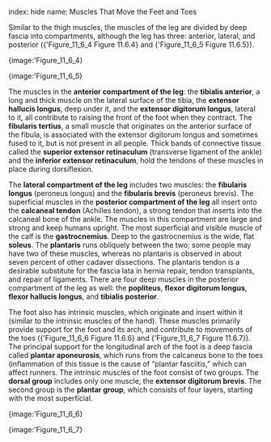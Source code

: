 index: hide
name: Muscles That Move the Feet and Toes

Similar to the thigh muscles, the muscles of the leg are divided by deep fascia into compartments, although the leg has three: anterior, lateral, and posterior ({'Figure_11_6_4 Figure 11.6.4} and {'Figure_11_6_5 Figure 11.6.5}).


{image:'Figure_11_6_4}
        


{image:'Figure_11_6_5}
        

The muscles in the  **anterior compartment of the leg**: the  **tibialis anterior**, a long and thick muscle on the lateral surface of the tibia, the  **extensor hallucis longus**, deep under it, and the  **extensor digitorum longus**, lateral to it, all contribute to raising the front of the foot when they contract. The  **fibularis tertius**, a small muscle that originates on the anterior surface of the fibula, is associated with the extensor digitorum longus and sometimes fused to it, but is not present in all people. Thick bands of connective tissue called the  **superior extensor retinaculum** (transverse ligament of the ankle) and the  **inferior extensor retinaculum**, hold the tendons of these muscles in place during dorsiflexion.

The  **lateral compartment of the leg** includes two muscles: the  **fibularis longus** (peroneus longus) and the  **fibularis brevis** (peroneus brevis). The superficial muscles in the  **posterior compartment of the leg** all insert onto the  **calcaneal tendon** (Achilles tendon), a strong tendon that inserts into the calcaneal bone of the ankle. The muscles in this compartment are large and strong and keep humans upright. The most superficial and visible muscle of the calf is the  **gastrocnemius**. Deep to the gastrocnemius is the wide, flat  **soleus**. The  **plantaris** runs obliquely between the two; some people may have two of these muscles, whereas no plantaris is observed in about seven percent of other cadaver dissections. The plantaris tendon is a desirable substitute for the fascia lata in hernia repair, tendon transplants, and repair of ligaments. There are four deep muscles in the posterior compartment of the leg as well: the  **popliteus**,  **flexor digitorum longus**,  **flexor hallucis longus**, and  **tibialis posterior**.

The foot also has intrinsic muscles, which originate and insert within it (similar to the intrinsic muscles of the hand). These muscles primarily provide support for the foot and its arch, and contribute to movements of the toes ({'Figure_11_6_6 Figure 11.6.6} and {'Figure_11_6_7 Figure 11.6.7}). The principal support for the longitudinal arch of the foot is a deep fascia called  **plantar aponeurosis**, which runs from the calcaneus bone to the toes (inflammation of this tissue is the cause of “plantar fasciitis,” which can affect runners. The intrinsic muscles of the foot consist of two groups. The  **dorsal group** includes only one muscle, the  **extensor digitorum brevis**. The second group is the  **plantar group**, which consists of four layers, starting with the most superficial.


{image:'Figure_11_6_6}
        


{image:'Figure_11_6_7}
        
